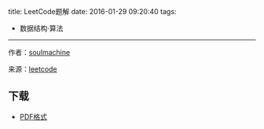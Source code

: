 title: LeetCode题解
date: 2016-01-29 09:20:40
tags:
  - 数据结构·算法
---

作者：[soulmachine](https://github.com/soulmachine)

来源：[leetcode](https://github.com/soulmachine/leetcode)

<!--more-->

## 下载 ##

+ [PDF格式](https://github.com/soulmachine/leetcode/raw/master/C%2B%2B/leetcode-cpp.pdf)